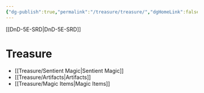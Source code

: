 ```yaml
---
{"dg-publish":true,"permalink":"/treasure/treasure/","dgHomeLink":false,"dgPassFrontmatter":true}
---
```


[[DnD-5E-SRD|DnD-5E-SRD]]
# Treasure
- [[Treasure/Sentient Magic|Sentient Magic]]
- [[Treasure/Artifacts|Artifacts]]
- [[Treasure/Magic Items|Magic Items]]
